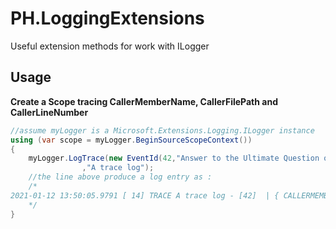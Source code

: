 # PH.LoggingExtensions

Useful extension methods for work with ILogger

## Usage

**Create a Scope tracing CallerMemberName, CallerFilePath and CallerLineNumber**
```csharp
//assume myLogger is a Microsoft.Extensions.Logging.ILogger instance
using (var scope = myLogger.BeginSourceScopeContext())
{    
    myLogger.LogTrace(new EventId(42,"Answer to the Ultimate Question of Life, the Universe, and Everything")
                ,"A trace log");
    //the line above produce a log entry as :
    /*
2021-01-12 13:50:05.9791 [ 14] TRACE A trace log - [42]  | { CALLERMEMBERNAME = TEST1, CALLERFILEPATH = P:\DEV\GITLAB\PH.LOGGINGEXTENSIONS\SRC\PH.LOGGINGEXTENSIONS\PH.LOGGINGEXTENSIONS.TEST\UNITTEST1.CS, CALLERLINENUMBER = 27 } | [PH.LoggingExtensions.Test.ScopeTest.Test1(UnitTest1.cs:47)] [PH.LoggingExtensions.Test.ScopeTest]
    */
}
```
